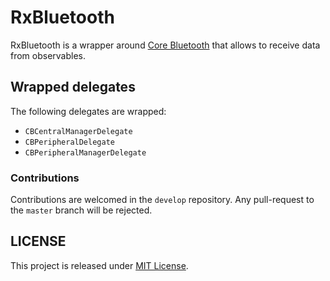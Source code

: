 # RxBluetooth

RxBluetooth is a wrapper around [Core Bluetooth](https://developer.apple.com/library/ios/documentation/NetworkingInternetWeb/Conceptual/CoreBluetooth_concepts/AboutCoreBluetooth/Introduction.html) that allows to receive data from observables.

## Wrapped delegates

The following delegates are wrapped:

* `CBCentralManagerDelegate`
* `CBPeripheralDelegate`
* `CBPeripheralManagerDelegate`

### Contributions

Contributions are welcomed in the `develop` repository. Any pull-request to the `master` branch will be rejected.

## LICENSE

This project is released under [MIT License](LICENSE).